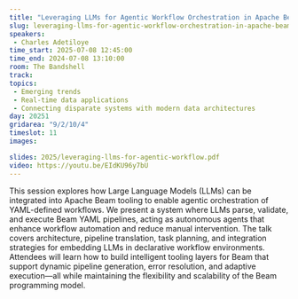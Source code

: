 ```yaml
---
title: "Leveraging LLMs for Agentic Workflow Orchestration in Apache Beam YAML Pipelines"
slug: leveraging-llms-for-agentic-workflow-orchestration-in-apache-beam-yaml-pipelines
speakers:
 - Charles Adetiloye
time_start: 2025-07-08 12:45:00
time_end: 2024-07-08 13:10:00
room: The Bandshell
track:
topics: 
 - Emerging trends
 - Real-time data applications
 - Connecting disparate systems with modern data architectures
day: 20251
gridarea: "9/2/10/4"
timeslot: 11
images: 

slides: 2025/leveraging-llms-for-agentic-workflow.pdf
video: https://youtu.be/EIdKU96y7bU
---
```


This session explores how Large Language Models (LLMs) can be integrated into Apache Beam tooling to enable agentic orchestration of YAML-defined workflows. We present a system where LLMs parse, validate, and execute Beam YAML pipelines, acting as autonomous agents that enhance workflow automation and reduce manual intervention. The talk covers architecture, pipeline translation, task planning, and integration strategies for embedding LLMs in declarative workflow environments. Attendees will learn how to build intelligent tooling layers for Beam that support dynamic pipeline generation, error resolution, and adaptive execution—all while maintaining the flexibility and scalability of the Beam programming model.
